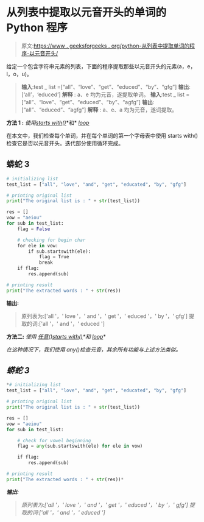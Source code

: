# 从列表中提取以元音开头的单词的 Python 程序

> 原文:[https://www . geeksforgeeks . org/python-从列表中提取单词的程序-以元音开头/](https://www.geeksforgeeks.org/python-program-that-extract-words-starting-with-vowel-from-a-list/)

给定一个包含字符串元素的列表，下面的程序提取那些以元音开头的元素(a，e，I，o，u)。

> **输入**:test _ list =[“all”、“love”、“get”、“educed”、“by”、“gfg”]
> **输出**:[‘all’，‘educed’]
> **解释** : a、e 均为元音，遂提取单词。
> **输入**:test _ list =[“all”、“love”、“get”、“educed”、“by”、“agfg”]
> **输出**:[“all”、“educed”、“agfg”]
> **解释** : a、e、a 均为元音，遂词提取。

**方法 1 :** *使用*[*starts with()*](https://www.geeksforgeeks.org/python-startswith-endswidth-function/#:~:text=Use%20%3A,to%20be%20considered%20for%20searching.)*和* [*loop*](https://www.geeksforgeeks.org/loops-in-python/)

在本文中，我们检查每个单词，并在每个单词的第一个字母表中使用 starts with()检查它是否以元音开头。迭代部分使用循环完成。

## 蟒蛇 3

```py
# initializing list
test_list = ["all", "love", "and", "get", "educated", "by", "gfg"]

# printing original list
print("The original list is : " + str(test_list))

res = []
vow = "aeiou"
for sub in test_list:
    flag = False

    # checking for begin char
    for ele in vow:
        if sub.startswith(ele):
            flag = True 
            break
    if flag:
        res.append(sub)

# printing result 
print("The extracted words : " + str(res))
```

**输出:**

> 原列表为:['all '，' love '，' and '，' get '，' educed '，' by '，' gfg']
> 提取的词:['all '，' and '，' educed ']

**方法二:** *使用* [*任意()*](https://www.geeksforgeeks.org/any-all-in-python/)*[*starts with()*](https://www.geeksforgeeks.org/python-startswith-endswidth-function/#:~:text=Use%20%3A,to%20be%20considered%20for%20searching.)*和* [*loop*](https://www.geeksforgeeks.org/loops-in-python/)*

*在这种情况下，我们使用 any()检查元音，其余所有功能与上述方法类似。*

## *蟒蛇 3*

```py
*# initializing list
test_list = ["all", "love", "and", "get", "educated", "by", "gfg"]

# printing original list
print("The original list is : " + str(test_list))

res = []
vow = "aeiou"
for sub in test_list:

    # check for vowel beginning
    flag = any(sub.startswith(ele) for ele in vow)

    if flag:
        res.append(sub)

# printing result 
print("The extracted words : " + str(res))*
```

***输出:***

> *原列表为:['all '，' love '，' and '，' get '，' educed '，' by '，' gfg']
> 提取的词:['all '，' and '，' educed ']*